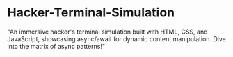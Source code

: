 # Hacker-Terminal-Simulation
"An immersive hacker's terminal simulation built with HTML, CSS, and JavaScript, showcasing async/await for dynamic content manipulation. Dive into the matrix of async patterns!"
